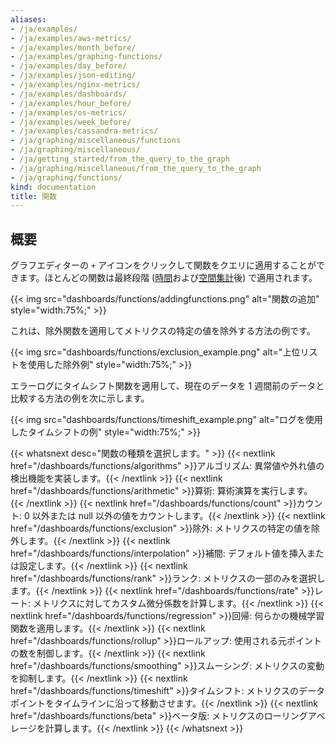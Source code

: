 ```yaml
---
aliases:
- /ja/examples/
- /ja/examples/aws-metrics/
- /ja/examples/month_before/
- /ja/examples/graphing-functions/
- /ja/examples/day_before/
- /ja/examples/json-editing/
- /ja/examples/nginx-metrics/
- /ja/examples/dashboards/
- /ja/examples/hour_before/
- /ja/examples/os-metrics/
- /ja/examples/week_before/
- /ja/examples/cassandra-metrics/
- /ja/graphing/miscellaneous/functions
- /ja/graphing/miscellaneous/
- /ja/getting_started/from_the_query_to_the_graph
- /ja/graphing/miscellaneous/from_the_query_to_the_graph
- /ja/graphing/functions/
kind: documentation
title: 関数
---
```

## 概要

グラフエディターの `+` アイコンをクリックして関数をクエリに適用することができます。ほとんどの関数は最終段階 ([時間][1]および[空間集計][2]後) で適用されます。

{{< img src="dashboards/functions/addingfunctions.png" alt="関数の追加" style="width:75%;" >}}

これは、除外関数を適用してメトリクスの特定の値を除外する方法の例です。

{{< img src="dashboards/functions/exclusion_example.png" alt="上位リストを使用した除外例" style="width:75%;" >}}

エラーログにタイムシフト関数を適用して、現在のデータを 1 週間前のデータと比較する方法の例を次に示します。

{{< img src="dashboards/functions/timeshift_example.png" alt="ログを使用したタイムシフトの例" style="width:75%;" >}}


{{< whatsnext desc="関数の種類を選択します。" >}}
    {{< nextlink href="/dashboards/functions/algorithms" >}}アルゴリズム: 異常値や外れ値の検出機能を実装します。{{< /nextlink >}}
    {{< nextlink href="/dashboards/functions/arithmetic" >}}算術: 算術演算を実行します。{{< /nextlink >}}
    {{< nextlink href="/dashboards/functions/count" >}}カウント: 0 以外または null 以外の値をカウントします。{{< /nextlink >}}
    {{< nextlink href="/dashboards/functions/exclusion" >}}除外: メトリクスの特定の値を除外します。{{< /nextlink >}}
    {{< nextlink href="/dashboards/functions/interpolation" >}}補間: デフォルト値を挿入または設定します。{{< /nextlink >}}
    {{< nextlink href="/dashboards/functions/rank" >}}ランク: メトリクスの一部のみを選択します。{{< /nextlink >}}
    {{< nextlink href="/dashboards/functions/rate" >}}レート: メトリクスに対してカスタム微分係数を計算します。{{< /nextlink >}}
    {{< nextlink href="/dashboards/functions/regression" >}}回帰: 何らかの機械学習関数を適用します。{{< /nextlink >}}
    {{< nextlink href="/dashboards/functions/rollup" >}}ロールアップ: 使用される元ポイントの数を制御します。{{< /nextlink >}}
    {{< nextlink href="/dashboards/functions/smoothing" >}}スムーシング: メトリクスの変動を抑制します。{{< /nextlink >}}
    {{< nextlink href="/dashboards/functions/timeshift" >}}タイムシフト: メトリクスのデータポイントをタイムラインに沿って移動させます。{{< /nextlink >}}
    {{< nextlink href="/dashboards/functions/beta" >}}ベータ版: メトリクスのローリングアベレージを計算します。{{< /nextlink >}}
{{< /whatsnext >}}


[1]: /metrics/#time-aggregation
[2]: /metrics/#space-aggregation